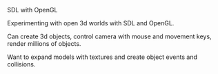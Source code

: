 SDL with OpenGL

Experimenting with open 3d worlds with SDL and OpenGL.

Can create 3d objects, control camera with mouse and movement keys, render millions of objects.

Want to expand models with textures and create object events and collisions.